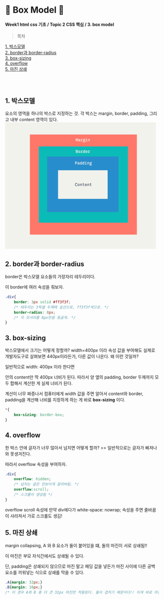 # 🍑 Box Model 🍑
#### Week1 html css 기초 / Topic 2 CSS 핵심 / 3. box model

>목차 
>>
[1. 박스모델](#1-박스모델)<br>
[2. border과 border-radius](#2-border과-border-radius)<br>
[3. box-sizing](#3-box-sizing)<br>
[4. overflow](#4-overflow)<br>
[5. 마진 상쇄](#5-마진-상쇄)<br>

<br><br>


## 1. 박스모델
요소의 영역을 하나의 박스로 지정하는 것. 각 박스는 margin, border, padding, 그리고 내부 content 영역이 있다. 
![Alt text](image-1.png)


## 2. border과 border-radius
border은 박스모델 요소들의 가장자리 테두리이다.

이 border에 여러 속성을 줘보자.
```css
.div{
    border: 3px solid #ff3f3f;
    /* 테두리는 3픽셀 두께에 실선으로, ff3f3f색으로. */
    border-radius: 8px;
    /* 각 모서리를 8px만큼 둥글게. */
}
```



## 3. box-sizing
박스모델에서 크기는 어떻게 정할까? width=400px 이라 속성 값을 부여해도 실제로 개발자도구로 살펴보면 440px이라든가, 다른 값이 나온다. 왜 이런 것일까?

일반적으로 width: 400px 이라 한다면

안의 content만 딱 400px 너비가 된다. 따라서 양 옆의 padding, border 두께까지 모두 합해서 계산한 게 실제 너비가 된다.

계산이 너무 짜증나서 컴퓨터에게 width 값을 주면 알아서 content와 border, padding을 계산해 너비를 지정하게 하는 게 바로 **box-sizing** 이다. 
```css
*{
    box-sizing: border-box;
}
```

## 4. overflow
한 박스 안에 글자가 너무 많아서 넘치면 어떻게 할까? >> 일반적으로는 글자가 삐져나와 못생겨진다.

따라서 overflow 속성을 부여하자.
```css
.div{
    overflow: hidden;
    /* 넘치는 글은 안보이게 잘라버림. */
    overflow:scroll;
    /* 스크롤이 생성됨 */
}
```
overflow scroll 속성에  만약 div에다가 white-space: nowrap; 속성을 주면 줄바꿈이 사라져서 가로 스크롤도 생김! 


## 5. 마진 상쇄

margin collapsing, A 와 B 요소가 둘이 붙어있을 떄, 둘의 마진이 서로 상쇄됨!!

이 마진은 부모 자식간에서도 상쇄될 수 있다.

단, padding은 상쇄되지 않으므로 마진 말고 패딩 값을 넣든가 마진 사이에 다른 공백 요소를 끼워넣는 식으로 상쇄를 막을 수 있다. 
```css
.A{margin: 32px;}
.B{margin: 16px;}
/* 이 경우 A와 B 중 더 큰 32px 마진만 적용된다. 둘이 겹치기 때문이다!! 이게 바로 마진 상쇄 */
```